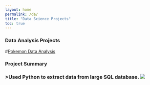 ```yaml
---
layout: home
permalink: /da/
title: "Data Science Projects"
toc: true
---
```



### Data Analysis Projects 

#[Pokemon Data Analysis](https://nbviewer.jupyter.org/github/amarsahota/projects/blob/master/Python_notebooks/Pokemon_Project/Pokemon_Project_AmarSahota.ipynb) 
<br> 
<h3>Project Summary<h3>
>Used Python to extract data from large SQL database. 

<img src="{{ site.url }}{{ site.baseurl }}/images/LIBOR/ds.jpeg">


